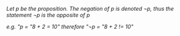*Let p be the proposition. The negation of p is denoted ¬p, thus the statement ¬p is the opposite of p*

*e.g. "p = "8 + 2 = 10" therefore "¬p = "8 + 2 != 10"*
